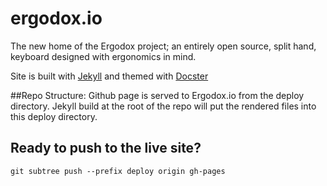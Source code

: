 # ergodox.io
The new home of the Ergodox project; an entirely open source, split hand, keyboard designed with ergonomics in mind.

Site is built with [Jekyll](http://jekyllrb.com/) and themed with [Docster](http://digitalmindch.github.io/docster-jekyll-theme/)

##Repo Structure:
Github page is served to Ergodox.io from the deploy directory. Jekyll build at the root of the repo will put the rendered files into this deploy directory.

## Ready to push to the live site?
`git subtree push --prefix deploy origin gh-pages`
